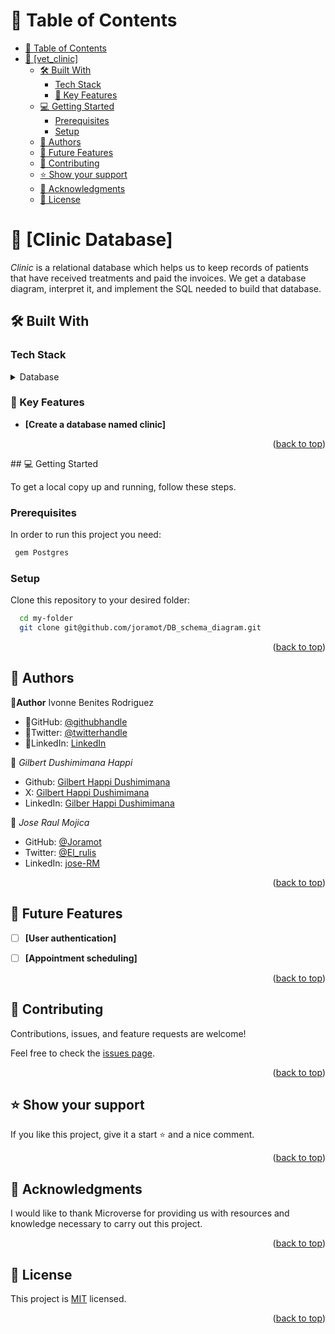 # 📗 Table of Contents

- [📗 Table of Contents](#-table-of-contents)
- [📖 \[vet\_clinic\] ](#-vet_clinic-)
  - [🛠 Built With ](#-built-with-)
    - [Tech Stack ](#tech-stack-)
    - [🌸 Key Features ](#-key-features-)
  - [💻 Getting Started ](#-getting-started-)
    - [Prerequisites](#prerequisites)
    - [Setup](#setup)
  - [👥 Authors ](#-authors-)
  - [🔭 Future Features ](#-future-features-)
  - [🤝 Contributing ](#-contributing-)
  - [⭐️ Show your support ](#️-show-your-support-)
  - [🙏 Acknowledgments ](#-acknowledgments-)
  - [📝 License ](#-license-)

<!-- PROJECT DESCRIPTION -->

# 📖 [Clinic Database] <a name="about-project"></a>
*Clinic* is a relational database which helps us to keep records of patients that have received treatments and paid the invoices.
We get a database diagram, interpret it, and implement the SQL needed to build that database.
<br/>
## 🛠 Built With <a name="built-with"></a>

### Tech Stack <a name="tech-stack"></a>

<details>
<summary>Database</summary>
  <ul>
    <li><a href="https://www.postgresql.org/">PostgreSQL</a></li>
  </ul>
</details>

### 🌸 Key Features <a name="key-features"></a>

- **[Create a database named clinic]**
 
<p align="right">(<a href="#readme-top">back to top</a>)</p>
## 💻 Getting Started <a name="getting-started"></a>

To get a local copy up and running, follow these steps.

### Prerequisites

In order to run this project you need:

```sh
 gem Postgres
```
### Setup

Clone this repository to your desired folder:


```sh
  cd my-folder
  git clone git@github.com/joramot/DB_schema_diagram.git
```
<p align="right">(<a href="#readme-top">back to top</a>)</p>

## 👥 Authors <a name="authors"></a>

🌸**Author** Ivonne Benites Rodriguez <br/>

- 🌷GitHub: [@githubhandle](https://github.com/IvonneBenitesRodriguez)
- 🌷Twitter: [@twitterhandle](https://twitter.com/IvonneBenitesR)
- 🌷LinkedIn: [LinkedIn](https://www.linkedin.com/in/ivonnebenites/)
  
👤 *Gilbert  Dushimimana Happi*

- Github: [Gilbert Happi Dushimimana](https://github.com/gilberthappi)
- X: [Gilbert Happi Dushimimana](https://twitter.com/DushimimanaGil3)
- LinkedIn: [Gilber Happi Dushimimana](https://www.linkedin.com/in/dushimimana-gilbert-happi-997b2a262/)
 
👤 *Jose Raul Mojica*

- GitHub: [@Joramot](https://github.com/joramot)
- Twitter: [@El_rulis](https://twitter.com/el_rulis)
- LinkedIn: [jose-RM](https://linkedin.com/in/jose-RM)

<p align="right">(<a href="#readme-top">back to top</a>)</p> 


## 🔭 Future Features <a name="future-features"></a>

- [ ] **[User authentication]**
- [ ] **[Appointment scheduling]**
  

<p align="right">(<a href="#readme-top">back to top</a>)</p>

## 🤝 Contributing <a name="contributing"></a>

Contributions, issues, and feature requests are welcome!

Feel free to check the [issues page](../../issues/).

<p align="right">(<a href="#readme-top">back to top</a>)</p>

## ⭐️ Show your support <a name="support"></a>

If you like this project, give it a start ⭐️ and a nice comment.

<p align="right">(<a href="#readme-top">back to top</a>)</p>

## 🙏 Acknowledgments <a name="acknowledgements"></a>

I would like to thank Microverse for providing us with resources and 
knowledge necessary to carry out this project.

<p align="right">(<a href="#readme-top">back to top</a>)</p>

## 📝 License <a name="license"></a>

This project is [MIT](./LICENSE) licensed.

<p align="right">(<a href="#readme-top">back to top</a>)</p>
